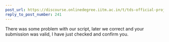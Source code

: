 ```yaml
---
post_url: https://discourse.onlinedegree.iitm.ac.in/t/tds-official-project1-discrepencies/171141/255
reply_to_post_number: 241
---
```

There was some problem with our script, later we correct and your submission was valid, I have just checked and confirm you.